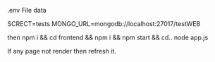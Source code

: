 .env File data

SCRECT=tests
MONGO_URL=mongodb://localhost:27017/testWEB

then npm i && cd frontend && npm i && npm start && cd.. node app.js

If any page not render then refresh it.
